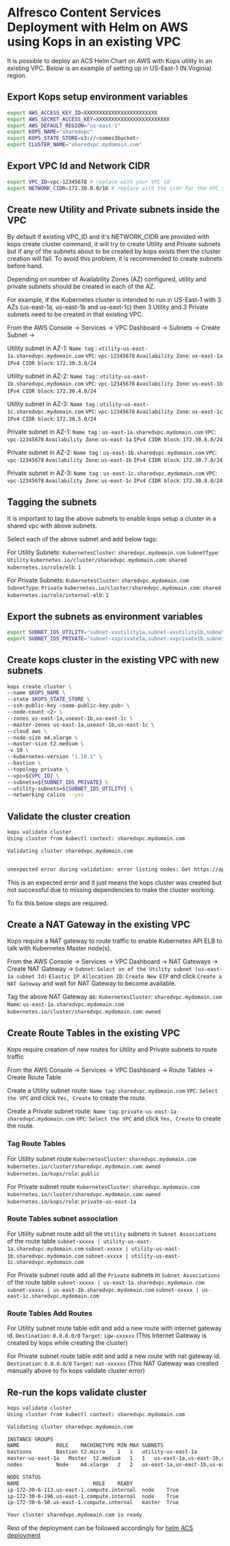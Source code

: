 # Alfresco Content Services Deployment with Helm on AWS using Kops in an existing VPC

It is possible to deploy an ACS Helm Chart on AWS with Kops utility in an existing VPC.  Below is an example of setting up in US-East-1 (N.Virginia) region.

## Export Kops setup environment variables

```bash
export AWS_ACCESS_KEY_ID=XXXXXXXXXXXXXXXXXXXXXXXX
export AWS_SECRET_ACCESS_KEY=XXXXXXXXXXXXXXXXXXXXXXXX
export AWS_DEFAULT_REGION="us-east-1"
export KOPS_NAME="sharedvpc"
export KOPS_STATE_STORE=s3://<somes3bucket>
export CLUSTER_NAME="sharedvpc.mydomain.com"
```

## Export VPC Id and Network CIDR

```bash
export VPC_ID=vpc-12345678 # replace with your VPC id
export NETWORK_CIDR=172.30.0.0/16 # replace with the cidr for the VPC ${VPC_ID}
``` 

## Create new Utility and Private subnets inside the VPC

By default if existing VPC_ID and it's NETWORK_CIDR are provided with kops create cluster command, it will try to create Utility and Private subnets but if any of the subnets about to be created by kops exists then the cluster creation will fail.  To avoid this problem, it is recommended to create subnets before hand.

Depending on number of Availability Zones (AZ) configured, utility and private subnets should be created in each of the AZ.

For example, if the Kubernetes cluster is intended to run in US-East-1 with 3 AZs (us-east-1a, us-east-1b and us-east-1c) then 3 Utility and 3 Private subnets need to be created in that existing VPC.

From the AWS Console -> Services -> VPC Dashboard -> Subnets -> Create Subnet ->

Utility subnet in AZ-1:
`Name tag` : `utility-us-east-1a.sharedvpc.mydomain.com`
`VPC`: `vpc-12345678`
`Availability Zone`: `us-east-1a`
`IPv4 CIDR block`: `172.30.3.0/24`

Utility subnet in AZ-2:
`Name tag` : `utility-us-east-1b.sharedvpc.mydomain.com`
`VPC`: `vpc-12345678`
`Availability Zone`: `us-east-1b`
`IPv4 CIDR block`: `172.30.4.0/24`

Utility subnet in AZ-3:
`Name tag` : `utility-us-east-1c.sharedvpc.mydomain.com`
`VPC`: `vpc-12345678`
`Availability Zone`: `us-east-1c`
`IPv4 CIDR block`: `172.30.5.0/24`

Private subnet in AZ-1:
`Name tag` : `us-east-1a.sharedvpc.mydomain.com`
`VPC`: `vpc-12345678`
`Availability Zone`: `us-east-1a`
`IPv4 CIDR block`: `172.30.6.0/24`

Private subnet in AZ-2:
`Name tag` : `us-east-1b.sharedvpc.mydomain.com`
`VPC`: `vpc-12345678`
`Availability Zone`: `us-east-1b`
`IPv4 CIDR block`: `172.30.7.0/24`

Private subnet in AZ-3:
`Name tag` : `us-east-1c.sharedvpc.mydomain.com`
`VPC`: `vpc-12345678`
`Availability Zone`: `us-east-1c`
`IPv4 CIDR block`: `172.30.8.0/24`

## Tagging the subnets

It is important to tag the above subnets to enable kops setup a cluster in a shared vpc with above subnets.

Select each of the above subnet and add below tags:

For Utility Subnets:
`KubernetesCluster`: `sharedvpc.mydomain.com`
`SubnetType`: `Utility`
`kubernetes.io/cluster/sharedvpc.mydomain.com`: `shared`
`kubernetes.io/role/elb`: `1`

For Private Subnets:
`KubernetesCluster`: `sharedvpc.mydomain.com`
`SubnetType`: `Private`
`kubernetes.io/cluster/sharedvpc.mydomain.com`: `shared`
`kubernetes.io/role/internal-elb`: `1`

## Export the subnets as environment variables

```bash
export SUBNET_IDS_UTILITY="subnet-xxutility1a,subnet-xxutility1b,subnet-xxutility1c"
export SUBNET_IDS_PRIVATE="subnet-xxprivate1a,subnet-xxprivate1b,subnet-xxprivate1c"
```

## Create kops cluster in the existing VPC with new subnets

```bash
kops create cluster \
--name $KOPS_NAME \
--state $KOPS_STATE_STORE \
--ssh-public-key <some-public-key.pub> \
--node-count <2> \
--zones us-east-1a,useast-1b,us-east-1c \
--master-zones us-east-1a,useast-1b,us-east-1c \
--cloud aws \
--node-size m4.xlarge \
--master-size t2.medium \
-v 10 \
--kubernetes-version "1.10.1" \
--bastion \
--topology private \
--vpc=${VPC_ID} \
--subnets=${SUBNET_IDS_PRIVATE} \
--utility-subnets=${SUBNET_IDS_UTILITY} \
--networking calico --yes
```

## Validate the cluster creation

```bash
kops validate cluster
Using cluster from kubectl context: sharedvpc.mydomain.com

Validating cluster sharedvpc.mydomain.com


unexpected error during validation: error listing nodes: Get https://api.sharedvpc.mydomain.com/api/v1/nodes: EOF
```

This is an expected error and it just means the kops cluster was created but not successful due to missing dependencies to make the cluster working.

To fix this below steps are required.

## Create a NAT Gateway in the existing VPC

Kops require a NAT gateway to route traffic to enable Kubernetes API ELB to talk with Kubernetes Master node(s).

From the AWS Console -> Services -> VPC Dashboard -> NAT Gateways -> Create NAT Gateway ->
`Subnet`: `Select on of the Utility subnet (us-east-1a subnet Id)`
`Elastic IP Allocation ID`: `Create New EIP`
and click `Create a NAT Gateway` and wait for NAT Gateway to become available.

Tag the above NAT Gateway as:
`KubernetesCluster`: `sharedvpc.mydomain.com`
`Name`: `us-east-1a.sharedvpc.mydomain.com`
`kubernetes.io/cluster/sharedvpc.mydomain.com`: `owned`

## Create Route Tables in the existing VPC

Kops require creation of new routes for Utility and Private subnets to route traffic

From the AWS Console -> Services -> VPC Dashboard -> Route Tables -> Create Route Table

Create a Utility subnet route:
`Name tag`: `sharedvpc.mydomain.com`
`VPC`: `Select the VPC`
and click `Yes, Create` to create the route.

Create a Private subnet route:
`Name tag`: `private-us-east-1a-sharedvpc.mydomain.com`
`VPC`: `Select the VPC`
and click `Yes, Create` to create the route.

### Tag Route Tables

For Utility subnet route
`KubernetesCluster`: `sharedvpc.mydomain.com`
`kubernetes.io/cluster/sharedvpc.mydomain.com`: `owned`
`kubernetes.io/kops/role`: `public`

For Private subnet route
`KubernetesCluster`: `sharedvpc.mydomain.com`
`kubernetes.io/cluster/sharedvpc.mydomain.com`: `owned`
`kubernetes.io/kops/role`: `private-us-east-1a`

### Route Tables subnet association

For Utility subnet route add all the `Utility` subnets in `Subnet Associations` of the route table
`subnet-xxxxx | utility-us-east-1a.sharedvpc.mydomain.com`
`subnet-xxxxx | utility-us-east-1b.sharedvpc.mydomain.com`
`subnet-xxxxx | utility-us-east-1c.sharedvpc.mydomain.com`

For Private subnet route add all the `Private` subnets in `Subnet Associations` of the route table
`subnet-xxxxx | us-east-1a.sharedvpc.mydomain.com`
`subnet-xxxxx | us-east-1b.sharedvpc.mydomain.com`
`subnet-xxxxx | us-east-1c.sharedvpc.mydomain.com`

### Route Tables Add Routes

For Utility subnet route table edit and add a new route with internet gateway id.
`Destination`: `0.0.0.0/0`
`Target`: `igw-xxxxxx` (This Internet Gateway is created by kops while creating the cluster) 

For Private subnet route table edit and add a new route with nat gateway id.
`Destination`: `0.0.0.0/0`
`Target`: `nat-xxxxxx` (This NAT Gateway was created manually above to fix kops validate cluster error) 

## Re-run the kops validate cluster

```bash
kops validate cluster
Using cluster from kubectl context: sharedvpc.mydomain.com

Validating cluster sharedvpc.mydomain.com

INSTANCE GROUPS
NAME			ROLE	MACHINETYPE	MIN	MAX	SUBNETS
bastions		Bastion	t2.micro	1	1	utility-us-east-1a
master-us-east-1a	Master	t2.medium	1	1	us-east-1a,us-east-1b,us-east-1c
nodes			Node	m4.xlarge	2	2	us-east-1a,us-east-1b,us-east-1c

NODE STATUS
NAME						ROLE	READY
ip-172-30-6-113.us-east-1.compute.internal	node	True
ip-172-30-6-196.us-east-1.compute.internal	node	True
ip-172-30-6-50.us-east-1.compute.internal	master	True

Your cluster sharedvpc.mydomain.com is ready
```

Rest of the deployment can be followed accordingly for [helm ACS deployment](../helm-deployment-aws_kops.md#deploying-the-kubernetes-dashboard)